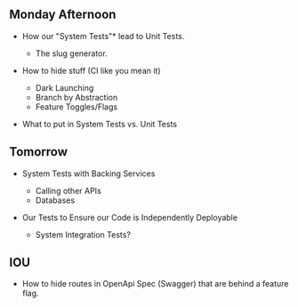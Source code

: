 ## Monday Afternoon

- How our "System Tests"* lead to Unit Tests.
    - The slug generator.
- How to hide stuff (CI like you mean it)    
    - Dark Launching
    - Branch by Abstraction
    - Feature Toggles/Flags

- What to put in System Tests vs. Unit Tests


## Tomorrow

- System Tests with Backing Services
    - Calling other APIs
    - Databases

- Our Tests to Ensure our Code is Independently Deployable
    - System Integration Tests?



## IOU

- How to hide routes in OpenApi Spec (Swagger) that are behind a feature flag.

